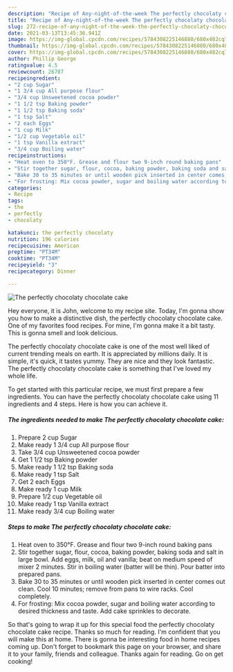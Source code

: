 ```yaml
---
description: "Recipe of Any-night-of-the-week The perfectly chocolaty chocolate cake"
title: "Recipe of Any-night-of-the-week The perfectly chocolaty chocolate cake"
slug: 272-recipe-of-any-night-of-the-week-the-perfectly-chocolaty-chocolate-cake
date: 2021-03-13T13:45:36.941Z
image: https://img-global.cpcdn.com/recipes/5784308225146880/680x482cq70/the-perfectly-chocolaty-chocolate-cake-recipe-main-photo.jpg
thumbnail: https://img-global.cpcdn.com/recipes/5784308225146880/680x482cq70/the-perfectly-chocolaty-chocolate-cake-recipe-main-photo.jpg
cover: https://img-global.cpcdn.com/recipes/5784308225146880/680x482cq70/the-perfectly-chocolaty-chocolate-cake-recipe-main-photo.jpg
author: Phillip George
ratingvalue: 4.5
reviewcount: 26707
recipeingredient:
- "2 cup Sugar"
- "1 3/4 cup All purpose flour"
- "3/4 cup Unsweetened cocoa powder"
- "1 1/2 tsp Baking powder"
- "1 1/2 tsp Baking soda"
- "1 tsp Salt"
- "2 each Eggs"
- "1 cup Milk"
- "1/2 cup Vegetable oil"
- "1 tsp Vanilla extract"
- "3/4 cup Boiling water"
recipeinstructions:
- "Heat oven to 350°F. Grease and flour two 9-inch round baking pans"
- "Stir together sugar, flour, cocoa, baking powder, baking soda and salt in large bowl. Add eggs, milk, oil and vanilla; beat on medium speed of mixer 2 minutes. Stir in boiling water (batter will be thin). Pour batter into prepared pans."
- "Bake 30 to 35 minutes or until wooden pick inserted in center comes out clean. Cool 10 minutes; remove from pans to wire racks. Cool completely."
- "For frosting: Mix cocoa powder, sugar and boiling water according to desired thickness and taste. Add cake sprinkles to decorate."
categories:
- Recipe
tags:
- the
- perfectly
- chocolaty

katakunci: the perfectly chocolaty 
nutrition: 196 calories
recipecuisine: American
preptime: "PT34M"
cooktime: "PT34M"
recipeyield: "3"
recipecategory: Dinner

---
```



![The perfectly chocolaty chocolate cake](https://img-global.cpcdn.com/recipes/5784308225146880/680x482cq70/the-perfectly-chocolaty-chocolate-cake-recipe-main-photo.jpg)

Hey everyone, it is John, welcome to my recipe site. Today, I'm gonna show you how to make a distinctive dish, the perfectly chocolaty chocolate cake. One of my favorites food recipes. For mine, I'm gonna make it a bit tasty. This is gonna smell and look delicious.



The perfectly chocolaty chocolate cake is one of the most well liked of current trending meals on earth. It is appreciated by millions daily. It is simple, it's quick, it tastes yummy. They are nice and they look fantastic. The perfectly chocolaty chocolate cake is something that I've loved my whole life.


To get started with this particular recipe, we must first prepare a few ingredients. You can have the perfectly chocolaty chocolate cake using 11 ingredients and 4 steps. Here is how you can achieve it.

<!--inarticleads1-->

##### The ingredients needed to make The perfectly chocolaty chocolate cake:

1. Prepare 2 cup Sugar
1. Make ready 1 3/4 cup All purpose flour
1. Take 3/4 cup Unsweetened cocoa powder
1. Get 1 1/2 tsp Baking powder
1. Make ready 1 1/2 tsp Baking soda
1. Make ready 1 tsp Salt
1. Get 2 each Eggs
1. Make ready 1 cup Milk
1. Prepare 1/2 cup Vegetable oil
1. Make ready 1 tsp Vanilla extract
1. Make ready 3/4 cup Boiling water




<!--inarticleads2-->

##### Steps to make The perfectly chocolaty chocolate cake:

1. Heat oven to 350°F. Grease and flour two 9-inch round baking pans
1. Stir together sugar, flour, cocoa, baking powder, baking soda and salt in large bowl. Add eggs, milk, oil and vanilla; beat on medium speed of mixer 2 minutes. Stir in boiling water (batter will be thin). Pour batter into prepared pans.
1. Bake 30 to 35 minutes or until wooden pick inserted in center comes out clean. Cool 10 minutes; remove from pans to wire racks. Cool completely.
1. For frosting: Mix cocoa powder, sugar and boiling water according to desired thickness and taste. Add cake sprinkles to decorate.




So that's going to wrap it up for this special food the perfectly chocolaty chocolate cake recipe. Thanks so much for reading. I'm confident that you will make this at home. There is gonna be interesting food in home recipes coming up. Don't forget to bookmark this page on your browser, and share it to your family, friends and colleague. Thanks again for reading. Go on get cooking!
